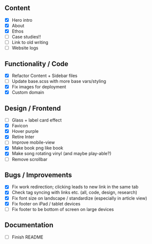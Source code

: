 ## Content
- [x] Hero intro
- [x] About
- [x] Ethos
- [ ] Case studies!! 
- [ ] Link to old writing
- [ ] Website logs 

## Functionality / Code
- [x] Refactor Content + Sidebar files
- [ ] Update base.scss with more base vars/styling
- [x] Fix images for deployment
- [x] Custom domain

## Design / Frontend
- [ ] Glass + label card effect
- [x] Favicon 
- [x] Hover purple 
- [x] Retire Inter
- [ ] Improve mobile-view  
- [x] Make book png like book 
- [x] Make song rotating vinyl (and maybe play-able?)
- [ ] Remove scrollbar

## Bugs / Improvements
- [x] Fix work redirection; clicking leads to new link in the same tab 
- [x] Check tag syncing with links etc. (all, code, design, research)
- [x] Fix font size on landscape / standardize (especially in article view)
- [x] Fix footer on iPad / tablet devices
- [ ] Fix footer to be bottom of screen on large devices

## Documentation
- [ ] Finish README